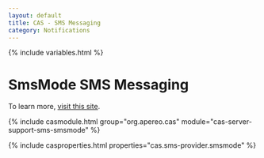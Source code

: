 ```yaml
---
layout: default
title: CAS - SMS Messaging
category: Notifications
---
```


{% include variables.html %}

# SmsMode SMS Messaging

To learn more, [visit this site](https://www.smsmode.com/).

{% include casmodule.html group="org.apereo.cas" module="cas-server-support-sms-smsmode" %}

{% include casproperties.html properties="cas.sms-provider.smsmode" %}
